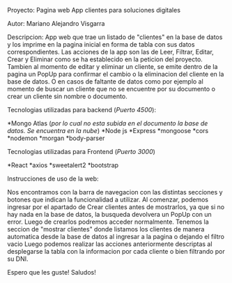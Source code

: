Proyecto: Pagina web App clientes para soluciones digitales

Autor: Mariano Alejandro Visgarra

Descripcion: 
App web que trae un listado de "clientes" en la base de datos y los imprime en la pagina inicial en forma de tabla con sus datos correspondientes. 
Las acciones de la app son las de Leer, Filtrar, Editar, Crear y Eliminar como se ha establecido en la peticion del proyecto. Tambien al momento de editar y eliminar un cliente, se emite dentro de la pagina un PopUp para confirmar el cambio o la eliminacion del cliente en la base de datos. O en casos de faltante de datos como por ejemplo al momento de buscar un cliente que no se encuentre por su documento o crear un cliente sin nombre o documento.


Tecnologias utilizadas para backend (*Puerto 4500*):

*Mongo Atlas (_por lo cual no esta subida en el documento la base de datos. Se encuentra en la nube_)
*Node js
*Express
*mongoose
*cors
*nodemon
*morgan
*body-parser


Tecnologias utilizadas para Frontend (*Puerto 3000*)

*React
*axios
*sweetalert2
*bootstrap


Instrucciones de uso de la web: 

Nos encontramos con la barra de navegacion con las distintas secciones y botones que indican la funcionalidad a utilizar. Al comenzar, podemos ingresar por el apartado de Crear clientes antes de mostrarlos, ya que si no hay nada en la base de datos, la busqueda devolvera un PopUp con un error. Luego de crearlos podremos acceder normalmente.
Tenemos la seccion de "mostrar clientes" donde listamos los clientes de manera automatica desde la base de datos al ingresar a la pagina o dejando el filtro vacio
Luego podemos realizar las acciones anteriormente descriptas al desplegarse la tabla con la informacion por cada cliente o bien filtrando por su DNI.


Espero que les guste! Saludos!
